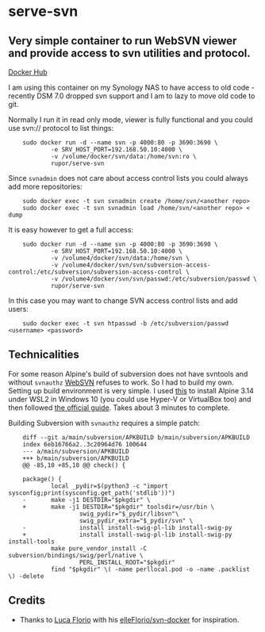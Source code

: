 # serve-svn
## Very simple container to run WebSVN viewer and provide access to svn utilities and protocol.

[Docker Hub](https://registry.hub.docker.com/r/rupor/serve-svn/)

I am using this container on my Synology NAS to have access to old code - recently DSM 7.0 dropped svn support and I am to lazy to move old code to git.

Normally I run it in read only mode, viewer is fully functional and you could use svn:// protocol to list things:

        sudo docker run -d --name svn -p 4000:80 -p 3690:3690 \
                -e SRV_HOST_PORT=192.168.50.10:4000 \
                -v /volume/docker/svn/data:/home/svn:ro \
                rupor/serve-svn

Since `svnadmin` does not care about access control lists you could always add more repositories:

		sudo docker exec -t svn svnadmin create /home/svn/<another repo>
		sudo docker exec -t svn svnadmin load /home/svn/<another repo> < dump

It is easy however to get a full access:

        sudo docker run -d --name svn -p 4000:80 -p 3690:3690 \
                -e SRV_HOST_PORT=192.168.50.10:4000 \
                -v /volume4/docker/svn/data:/home/svn \
                -v /volume4/docker/svn/svn/subversion-access-control:/etc/subversion/subversion-access-control \
                -v /volume4/docker/svn/svn/passwd:/etc/subversion/passwd \
                rupor/serve-svn

In this case you may want to change SVN access control lists and add users:

        sudo docker exec -t svn htpasswd -b /etc/subversion/passwd <username> <password>

## Technicalities

For some reason Alpine's build of subversion does not have svntools and without `svnauthz` [WebSVN](https://websvnphp.github.io/) refuses to work. So I had to build my own.
Setting up build environment is very simple. I used [this](https://github.com/yuk7/AlpineWSL) to install Alpine 3.14 under WSL2 in Windows 10 (you could use Hyper-V or VirtualBox too)
and then followed [the official guide](https://wiki.alpinelinux.org/wiki/Creating_an_Alpine_package#Setup_your_system_and_account). Takes about 3 minutes to complete.

Building Subversion with `svnauthz` requires a simple patch:

        diff --git a/main/subversion/APKBUILD b/main/subversion/APKBUILD
        index 6eb16766a2..3c20964d76 100644
        --- a/main/subversion/APKBUILD
        +++ b/main/subversion/APKBUILD
        @@ -85,10 +85,10 @@ check() {

        package() {
                local _pydir=$(python3 -c "import sysconfig;print(sysconfig.get_path('stdlib'))")
        -       make -j1 DESTDIR="$pkgdir" \
        +       make -j1 DESTDIR="$pkgdir" toolsdir=/usr/bin \
                        swig_pydir="$_pydir/libsvn"\
                        swig_pydir_extra="$_pydir/svn" \
        -               install install-swig-pl-lib install-swig-py
        +               install install-swig-pl-lib install-swig-py install-tools
                make pure_vendor_install -C subversion/bindings/swig/perl/native \
                        PERL_INSTALL_ROOT="$pkgdir"
                find "$pkgdir" \( -name perllocal.pod -o -name .packlist \) -delete

## Credits

* Thanks to [Luca Florio](https://github.com/elleFlorio) with his [elleFlorio/svn-docker](https://github.com/elleFlorio/svn-docker) for inspiration.

